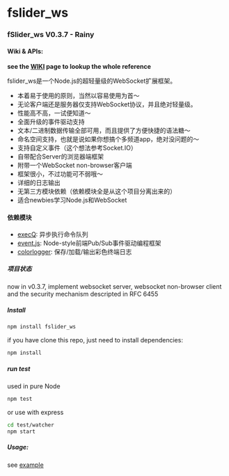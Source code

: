 fslider_ws
===

### fSlider_ws V0.3.7 - Rainy

#### Wiki & APIs:
**see the [WIKI](https://github.com/abbshr/fSlider_ws/wiki/fSlider_ws-V0.3---%5BRainy%5D-%E4%B8%AD%E6%96%87%E7%89%88Wiki) page to lookup the whole reference**

fslider_ws是一个Node.js的超轻量级的WebSocket扩展框架。

+ 本着易于使用的原则，当然以容易使用为首～
+ 无论客户端还是服务器仅支持WebSocket协议，并且绝对轻量级。
+ 性能高不高，一试便知道～
+ 全面升级的事件驱动支持
+ 文本/二进制数据传输全部可用，而且提供了方便快捷的语法糖～
+ 命名空间支持，也就是说如果你想搞个多频道app，绝对没问题的～
+ 支持自定义事件（这个想法参考Socket.IO）
+ 自带配合Server的浏览器端框架
+ 附带一个WebSocket non-browser客户端
+ 框架很小，不过功能可不弱哦～
+ 详细的日志输出
+ 无第三方模块依赖（依赖模块全是从这个项目分离出来的）
+ 适合newbies学习Node.js和WebSocket

#### 依赖模块

+ [execQ](https://github.com/abbshr/execQ): 异步执行命令队列
+ [event.js](https://github.com/abbshr/event.js): Node-style前端Pub/Sub事件驱动编程框架
+ [colorlogger](https://github.com/abbshr/colorlogger): 保存/加载/输出彩色终端日志


##### 项目状态

now in v0.3.7, implement websocket server, websocket non-browser client and the security mechanism descripted in RFC 6455

##### Install

```sh
npm install fslider_ws
```

if you have clone this repo, just need to install dependencies:

```sh
npm install
```

##### run test

used in pure Node
```sh
npm test
```

or use with express
```bash
cd test/watcher
npm start
```

##### Usage:

see [example](https://github.com/abbshr/fSlider_ws/tree/v0.3-rainy/test)
